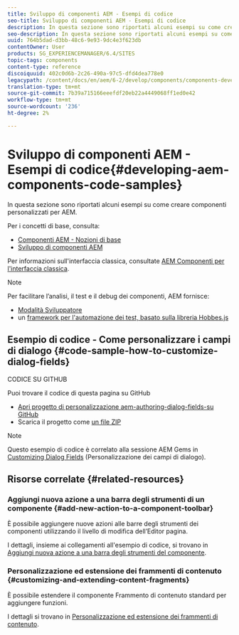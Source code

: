```yaml
---
title: Sviluppo di componenti AEM - Esempi di codice
seo-title: Sviluppo di componenti AEM - Esempi di codice
description: In questa sezione sono riportati alcuni esempi su come creare componenti personalizzati per AEM.
seo-description: In questa sezione sono riportati alcuni esempi su come creare componenti personalizzati per AEM.
uuid: 764b5dad-d3bb-48c6-9e93-9dc4e3f623db
contentOwner: User
products: SG_EXPERIENCEMANAGER/6.4/SITES
topic-tags: components
content-type: reference
discoiquuid: 402c0d6b-2c26-490a-97c5-dfd4dea778e0
legacypath: /content/docs/en/aem/6-2/develop/components/components-develop
translation-type: tm+mt
source-git-commit: 7b39a715166eeefdf20eb22a4449068ff1ed0e42
workflow-type: tm+mt
source-wordcount: '236'
ht-degree: 2%

---
```



# Sviluppo di componenti AEM - Esempi di codice{#developing-aem-components-code-samples}

In questa sezione sono riportati alcuni esempi su come creare componenti personalizzati per AEM.

Per i concetti di base, consulta:

* [Componenti AEM - Nozioni di base](/help/sites-developing/components-basics.md)
* [Sviluppo di componenti AEM](/help/sites-developing/developing-components.md)

Per informazioni sull&#39;interfaccia classica, consultate [AEM Componenti per l&#39;interfaccia classica](/help/sites-developing/developing-components-classic.md).

>[!NOTE]
>
>Per facilitare l’analisi, il test e il debug dei componenti, AEM fornisce:
>
>* [Modalità Sviluppatore](/help/sites-developing/developer-mode.md)
>* un [framework per l&#39;automazione dei test, basato sulla libreria Hobbes.js](/help/sites-developing/hobbes.md)

>



## Esempio di codice - Come personalizzare i campi di dialogo {#code-sample-how-to-customize-dialog-fields}

CODICE SU GITHUB

Puoi trovare il codice di questa pagina su GitHub

* [Apri progetto di personalizzazione aem-authoring-dialog-fields-su GitHub](https://github.com/Adobe-Marketing-Cloud/aem-authoring-dialog-fields-customization)
* Scarica il progetto come [un file ZIP](https://github.com/Adobe-Marketing-Cloud/aem-authoring-dialog-fields-customization/archive/master.zip)

>[!NOTE]
>
>Questo esempio di codice è correlato alla sessione AEM Gems in [Customizing Dialog Fields](https://docs.adobe.com/content/ddc/en/gems/customizing-dialog-fields-in-touch-ui.html) (Personalizzazione dei campi di dialogo).

## Risorse correlate {#related-resources}

### Aggiungi nuova azione a una barra degli strumenti di un componente {#add-new-action-to-a-component-toolbar}

È possibile aggiungere nuove azioni alle barre degli strumenti dei componenti utilizzando il livello di modifica dell’Editor pagina.

I dettagli, insieme ai collegamenti all&#39;esempio di codice, si trovano in [Aggiungi nuova azione a una barra degli strumenti del componente](/help/sites-developing/customizing-page-authoring-touch.md#add-new-action-to-a-component-toolbar).

### Personalizzazione ed estensione dei frammenti di contenuto {#customizing-and-extending-content-fragments}

È possibile estendere il componente Frammento di contenuto standard per aggiungere funzioni.

I dettagli si trovano in [Personalizzazione ed estensione dei frammenti di contenuto](/help/sites-developing/customizing-content-fragments.md).

